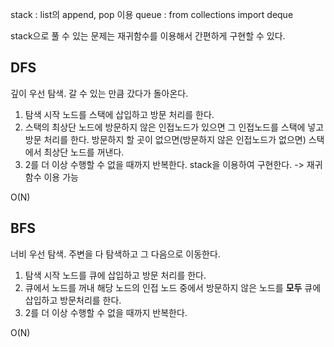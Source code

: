 stack : list의 append, pop 이용
queue : from collections import deque

stack으로 풀 수 있는 문제는 재귀함수를 이용해서 간편하게 구현할 수 있다.

## DFS

깊이 우선 탐색. 갈 수 있는 만큼 갔다가 돌아온다.

1. 탐색 시작 노드를 스택에 삽입하고 방문 처리를 한다.
2. 스택의 최상단 노드에 방문하지 않은 인접노드가 있으면 그 인접노드를 스택에 넣고 방문 처리를 한다.
   방문하지 할 곳이 없으면(방문하지 않은 인접노드가 없으면) 스택에서 최상단 노드를 꺼낸다.
3. 2를 더 이상 수행할 수 없을 때까지 반복한다.
   stack을 이용하여 구현한다. -> 재귀함수 이용 가능

O(N)

## BFS

너비 우선 탐색. 주변을 다 탐색하고 그 다음으로 이동한다.

1. 탐색 시작 노드를 큐에 삽입하고 방문 처리를 한다.
2. 큐에서 노드를 꺼내 해당 노드의 인접 노드 중에서 방문하지 않은 노드를 **모두** 큐에 삽입하고 방문처리를 한다.
3. 2를 더 이상 수행할 수 없을 때까지 반복한다.

O(N)

